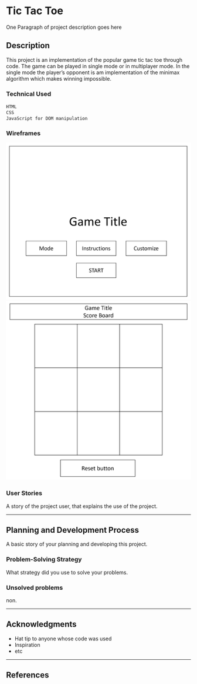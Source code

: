 # Tic Tac Toe

One Paragraph of project description goes here

## Description

This project is an implementation of the popular game tic tac toe through code. The game can be played in single mode or in multiplayer mode. In the single mode the player’s opponent is am implementation of the minimax algorithm which makes winning impossible. 

### Technical Used
```
HTML
CSS
JavaScript for DOM manipulation
```

### Wireframes

![alt text](images/WFStartPage.png)
![alt text](images/WFGame.png)



### User Stories

A story of the project user, that explains the use of the project.

---

## Planning and Development Process

A basic story of your planning and developing this project.

### Problem-Solving Strategy

What strategy did you use to solve your problems.

### Unsolved problems

non.

---

## Acknowledgments

* Hat tip to anyone whose code was used
* Inspiration
* etc

---

 ## References
